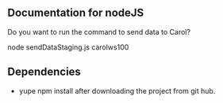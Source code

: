 Documentation for nodeJS
---

Do you want to run the command to send data to Carol?

node sendDataStaging.js carolws100

Dependencies
---

- yupe npm install after downloading the project from git hub.
